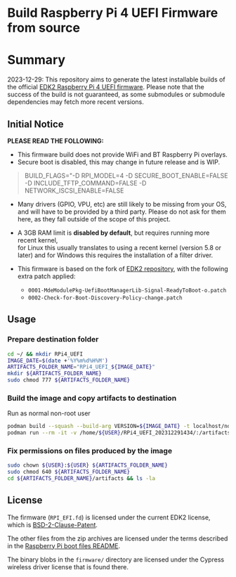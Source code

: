 Build Raspberry Pi 4 UEFI Firmware from source
==============================================

# Summary

2023-12-29: This repository aims to generate the latest installable builds of the official [EDK2 Raspberry Pi 4 UEFI firmware](https://github.com/tianocore/edk2-platforms/tree/master/Platform/RaspberryPi/RPi4).
Please note that the success of the build is not guaranteed, as some submodules or submodule dependencies may fetch more recent versions.

## Initial Notice

__PLEASE READ THE FOLLOWING:__

* This firmware build does not provide WiFi and BT Raspberry Pi overlays.
* Secure boot is disabled, this may change in future release and is WIP.
> BUILD_FLAGS="-D RPI_MODEL=4 -D SECURE_BOOT_ENABLE=FALSE -D INCLUDE_TFTP_COMMAND=FALSE -D NETWORK_ISCSI_ENABLE=FALSE

* Many drivers (GPIO, VPU, etc) are still likely to be missing from your OS, and will
  have to be provided by a third party. Please do not ask for them here, as they fall
  outside of the scope of this project.

* A 3GB RAM limit is __disabled by default__, but requires running more recent kernel,  
  for Linux this usually translates to using a recent kernel (version 5.8 or later) and
  for Windows this requires the installation of a filter driver.
* This firmware is based on the fork of
  [EDK2 repository](https://github.com/p4nda/edk2-platforms/tree/release/1.36-beta/Platform/RaspberryPi/RPi4),
  with the following extra patch applied:
  * `0001-MdeModulePkg-UefiBootManagerLib-Signal-ReadyToBoot-o.patch`
  * `0002-Check-for-Boot-Discovery-Policy-change.patch`

## Usage

### Prepare destination folder
```sh
cd ~/ && mkdir RPi4_UEFI
IMAGE_DATE=$(date +'%Y%m%d%H%M')
ARTIFACTS_FOLDER_NAME="RPi4_UEFI_${IMAGE_DATE}"
mkdir ${ARTIFACTS_FOLDER_NAME}
sudo chmod 777 ${ARTIFACTS_FOLDER_NAME}
```

### Build the image and copy artifacts to destination
Run as normal non-root user
```sh
podman build --squash --build-arg VERSION=${IMAGE_DATE} -t localhost/ndf-uefi-rpi4:latest .
podman run --rm -it -v /home/${USER}/RPi4_UEFI_202312291434/:/artifacts:Z localhost/ndf-uefi-rpi4:latest
```
### Fix permissions on files produced by the image
```sh
sudo chown ${USER}:${USER} ${ARTIFACTS_FOLDER_NAME}
sudo chmod 640 ${ARTIFACTS_FOLDER_NAME}
cd ${ARTIFACTS_FOLDER_NAME}/artifacts && ls -la
```

## License

The firmware (`RPI_EFI.fd`) is licensed under the current EDK2 license, which is
[BSD-2-Clause-Patent](https://github.com/tianocore/edk2/blob/master/License.txt).

The other files from the zip archives are licensed under the terms described in the
[Raspberry Pi boot files README](https://github.com/raspberrypi/firmware/blob/master/README.md).

The binary blobs in the `firmware/` directory are licensed under the Cypress wireless driver
license that is found there.
